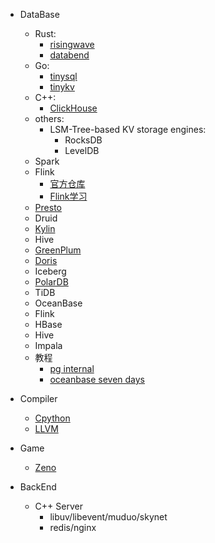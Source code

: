 * DataBase
   * Rust: 
        * [risingwave](https://github.com/singularity-data/risingwave)
        * [databend](https://github.com/datafuselabs/databend)
   * Go:
        * [tinysql](https://github.com/talent-plan/tinysql)
        * [tinykv](https://github.com/talent-plan/tinykv)
   * C++:
        * [ClickHouse](https://github.com/ClickHouse/ClickHouse)
   * others:
        * LSM-Tree-based KV storage engines:
             * RocksDB
             * LevelDB
   * Spark
   * Flink
        * [官方仓库](https://github.com/zhisheng17/flink-learning)
        * [Flink学习](https://github.com/zhisheng17/flink-learning)
   * [Presto](https://github.com/prestodb/presto)
   * Druid
   * [Kylin](https://github.com/apache/kylin)
   * Hive
   * [GreenPlum](https://github.com/xfg0218/greenplum--summarize)
   * [Doris](https://github.com/apache/doris)
   * Iceberg
   * [PolarDB](https://github.com/ApsaraDB/PolarDB-for-PostgreSQL)
   * TiDB
   * OceanBase
   * Flink
   * HBase
   * Hive
   * Impala
   * 教程
      * [pg internal](http://www.interdb.jp/pg/index.html)
      * [oceanbase seven days](https://developer.aliyun.com/article/993721)
* Compiler
   * [Cpython](https://github.com/python/cpython)
   * [LLVM](https://github.com/llvm/llvm-project)


* Game
   * [Zeno](https://github.com/zenustech/zeno)

* BackEnd
   * C++ Server
       * libuv/libevent/muduo/skynet
       * redis/nginx


